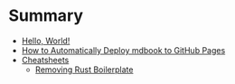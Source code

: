 # Summary

- [Hello, World!](./hello-world.md)
- [How to Automatically Deploy mdbook to GitHub Pages](./auto-deploy-howto.md)
- [Cheatsheets](./cheatsheets/index.md)
  - [Removing Rust Boilerplate](./cheatsheets/removing-rust-boilerplate.md)
